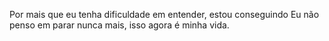 Por mais que eu tenha dificuldade em entender, estou conseguindo
Eu não penso em parar nunca mais, isso agora é minha vida.
